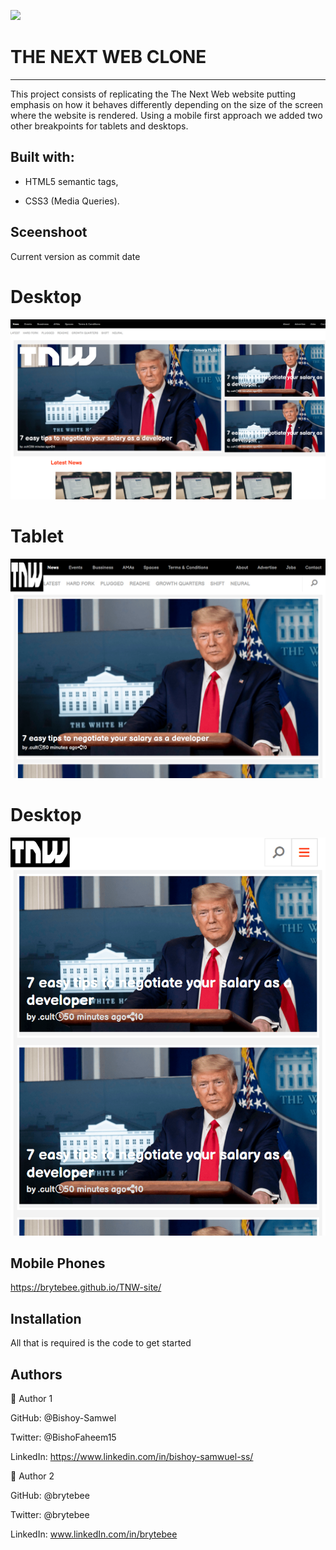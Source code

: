 ![](https://img.shields.io/badge/Microverse-blueviolet)

# THE NEXT WEB CLONE
***
This project consists of replicating the The Next Web website putting emphasis on how it behaves differently depending on the size of the screen where the website is rendered.
Using a mobile first approach we added two other breakpoints for tablets and desktops.

## Built with:

* HTML5 semantic tags,

* CSS3 (Media Queries).

## Sceenshoot

Current version as commit date
# Desktop
![alt text](https://github.com/brytebee/TNW-site/blob/4998afe225c8f075da58c8bc70984fed43eab972/brytebee.github.io_TNW-site_%20-%20Desktop.png)

# Tablet
![alt text](https://github.com/brytebee/TNW-site/blob/main/brytebee.github.io_TNW-site_%20-%20Tablet.png)

# Desktop
![alt text](https://github.com/brytebee/TNW-site/blob/main/brytebee.github.io_TNW-site_%20%20-mobile%20L.png)

## Mobile Phones

https://brytebee.github.io/TNW-site/

## Installation
All that is required is the code to get started

## Authors

👤 Author 1

GitHub: @Bishoy-Samwel

Twitter: @BishoFaheem15

LinkedIn: https://www.linkedin.com/in/bishoy-samwuel-ss/


👤 Author 2

GitHub: @brytebee

Twitter: @brytebee

LinkedIn: www.linkedIn.com/in/brytebee
